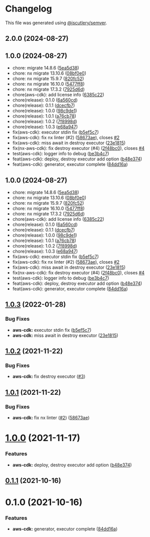 # Changelog

This file was generated using [@jscutlery/semver](https://github.com/jscutlery/semver).

## 2.0.0 (2024-08-27)

## 1.0.0 (2024-08-27)

- chore: migrate 14.8.6 ([5ea5d38](https://github.com/codebrewlab/nx-plugins/commit/5ea5d38))
- chore: nx migrate 13.10.6 ([08bf0e0](https://github.com/codebrewlab/nx-plugins/commit/08bf0e0))
- chore: nx migrate 15.9.7 ([820fc52](https://github.com/codebrewlab/nx-plugins/commit/820fc52))
- chore: nx migrate 16.10.0 ([5477ff8](https://github.com/codebrewlab/nx-plugins/commit/5477ff8))
- chore: nx migrate 17.3.2 ([7925d6d](https://github.com/codebrewlab/nx-plugins/commit/7925d6d))
- chore(aws-cdk): add license info ([6385c22](https://github.com/codebrewlab/nx-plugins/commit/6385c22))
- chore(release): 0.1.0 ([6a560cd](https://github.com/codebrewlab/nx-plugins/commit/6a560cd))
- chore(release): 0.1.1 ([dcecfb7](https://github.com/codebrewlab/nx-plugins/commit/dcecfb7))
- chore(release): 1.0.0 ([98c9de1](https://github.com/codebrewlab/nx-plugins/commit/98c9de1))
- chore(release): 1.0.1 ([a76cb78](https://github.com/codebrewlab/nx-plugins/commit/a76cb78))
- chore(release): 1.0.2 ([7f8998d](https://github.com/codebrewlab/nx-plugins/commit/7f8998d))
- chore(release): 1.0.3 ([e68a947](https://github.com/codebrewlab/nx-plugins/commit/e68a947))
- fix(aws-cdk): executor stdin fix ([b5ef5c7](https://github.com/codebrewlab/nx-plugins/commit/b5ef5c7))
- fix(aws-cdk): fix nx linter (#2) ([58673ae](https://github.com/codebrewlab/nx-plugins/commit/58673ae)), closes [#2](https://github.com/codebrewlab/nx-plugins/issues/2)
- fix(aws-cdk): miss await in destroy executor ([23e1815](https://github.com/codebrewlab/nx-plugins/commit/23e1815))
- fix(nx-aws-cdk): fix destroy executor (#4) ([2f48bc0](https://github.com/codebrewlab/nx-plugins/commit/2f48bc0)), closes [#4](https://github.com/codebrewlab/nx-plugins/issues/4)
- test(aws-cdk): logger info to debug ([be3b4c7](https://github.com/codebrewlab/nx-plugins/commit/be3b4c7))
- feat(aws-cdk): deploy, destroy executor add option ([b48e374](https://github.com/codebrewlab/nx-plugins/commit/b48e374))
- feat(aws-cdk): generator, executor complete ([84dd16a](https://github.com/codebrewlab/nx-plugins/commit/84dd16a))

## 1.0.0 (2024-08-27)

- chore: migrate 14.8.6 ([5ea5d38](https://github.com/codebrewlab/nx-plugins/commit/5ea5d38))
- chore: nx migrate 13.10.6 ([08bf0e0](https://github.com/codebrewlab/nx-plugins/commit/08bf0e0))
- chore: nx migrate 15.9.7 ([820fc52](https://github.com/codebrewlab/nx-plugins/commit/820fc52))
- chore: nx migrate 16.10.0 ([5477ff8](https://github.com/codebrewlab/nx-plugins/commit/5477ff8))
- chore: nx migrate 17.3.2 ([7925d6d](https://github.com/codebrewlab/nx-plugins/commit/7925d6d))
- chore(aws-cdk): add license info ([6385c22](https://github.com/codebrewlab/nx-plugins/commit/6385c22))
- chore(release): 0.1.0 ([6a560cd](https://github.com/codebrewlab/nx-plugins/commit/6a560cd))
- chore(release): 0.1.1 ([dcecfb7](https://github.com/codebrewlab/nx-plugins/commit/dcecfb7))
- chore(release): 1.0.0 ([98c9de1](https://github.com/codebrewlab/nx-plugins/commit/98c9de1))
- chore(release): 1.0.1 ([a76cb78](https://github.com/codebrewlab/nx-plugins/commit/a76cb78))
- chore(release): 1.0.2 ([7f8998d](https://github.com/codebrewlab/nx-plugins/commit/7f8998d))
- chore(release): 1.0.3 ([e68a947](https://github.com/codebrewlab/nx-plugins/commit/e68a947))
- fix(aws-cdk): executor stdin fix ([b5ef5c7](https://github.com/codebrewlab/nx-plugins/commit/b5ef5c7))
- fix(aws-cdk): fix nx linter (#2) ([58673ae](https://github.com/codebrewlab/nx-plugins/commit/58673ae)), closes [#2](https://github.com/codebrewlab/nx-plugins/issues/2)
- fix(aws-cdk): miss await in destroy executor ([23e1815](https://github.com/codebrewlab/nx-plugins/commit/23e1815))
- fix(nx-aws-cdk): fix destroy executor (#4) ([2f48bc0](https://github.com/codebrewlab/nx-plugins/commit/2f48bc0)), closes [#4](https://github.com/codebrewlab/nx-plugins/issues/4)
- test(aws-cdk): logger info to debug ([be3b4c7](https://github.com/codebrewlab/nx-plugins/commit/be3b4c7))
- feat(aws-cdk): deploy, destroy executor add option ([b48e374](https://github.com/codebrewlab/nx-plugins/commit/b48e374))
- feat(aws-cdk): generator, executor complete ([84dd16a](https://github.com/codebrewlab/nx-plugins/commit/84dd16a))

## [1.0.3](https://github.com/codebrewlab/nx-plugins/compare/v1.0.2...v1.0.3) (2022-01-28)

### Bug Fixes

- **aws-cdk:** executor stdin fix ([b5ef5c7](https://github.com/codebrewlab/nx-plugins/commit/b5ef5c70283fc4652d86138b0470d40dba055ec9))
- **aws-cdk:** miss await in destroy executor ([23e1815](https://github.com/codebrewlab/nx-plugins/commit/23e18151f5075ab32ef2c8f0a86712806f267ae1))

## [1.0.2](https://github.com/codebrewlab/nx-plugins/compare/v1.0.0...v1.0.1) (2021-11-22)

### Bug Fixes

- **aws-cdk:** fix destroy executor ([#3](https://github.com/codebrewlab/nx-plugins/issues/3))

## [1.0.1](https://github.com/codebrewlab/nx-plugins/compare/v1.0.0...v1.0.1) (2021-11-22)

### Bug Fixes

- **aws-cdk:** fix nx linter ([#2](https://github.com/codebrewlab/nx-plugins/issues/2)) ([58673ae](https://github.com/codebrewlab/nx-plugins/commit/58673aeb961d9745d8327b920884b3e1c649859b))

# [1.0.0](https://github.com/codebrewlab/nx-plugins/compare/v0.1.1...v1.0.0) (2021-11-17)

### Features

- **aws-cdk:** deploy, destroy executor add option ([b48e374](https://github.com/codebrewlab/nx-plugins/commit/b48e374daa68a7f69db54421e66d197dd2fc1fd3))

## [0.1.1](https://github.com/codebrewlab/nx-plugins/compare/v0.1.0...v0.1.1) (2021-10-16)

# 0.1.0 (2021-10-16)

### Features

- **aws-cdk:** generator, executor complete ([84dd16a](https://github.com/codebrewlab/nx-plugins/commit/84dd16abdf2bb7595ae6f38f9cd028b7b17c860e))
